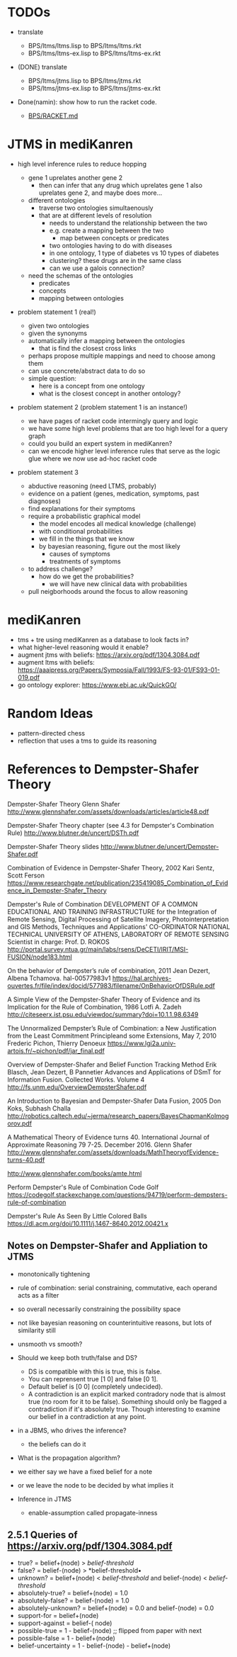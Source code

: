 # TODOs

- translate
  - BPS/ltms/ltms.lisp to BPS/ltms/ltms.rkt
  - BPS/ltms/ltms-ex.lisp to BPS/ltms/ltms-ex.rkt

- (DONE) translate
  - BPS/ltms/jtms.lisp to BPS/ltms/jtms.rkt
  - BPS/ltms/jtms-ex.lisp to BPS/ltms/jtms-ex.rkt

- Done(namin): show how to run the racket code.
  - [BPS/RACKET.md](BPS/RACKET.md)

# JTMS in mediKanren

- high level inference rules to reduce hopping
  - gene 1 uprelates another gene 2
    - then can infer that any drug which uprelates gene 1 also uprelates gene 2, and maybe does more...
  - different ontologies
    - traverse two ontologies simultaenously
    - that are at different levels of resolution
      - needs to understand the relationship between the two
      - e.g. create a mapping between the two
        - map between concepts or predicates
      - two ontologies having to do with diseases
      - in one ontology, 1 type of diabetes vs 10 types of diabetes
      - clustering? these drugs are in the same class
      - can we use a galois connection?
  - need the schemas of the ontologies
    - predicates
    - concepts
    - mapping between ontologies

- problem statement 1 (real!)
  - given two ontologies
  - given the synonyms
  - automatically infer a mapping between the ontologies
    - that is find the closest cross links
  - perhaps propose multiple mappings and need to choose among them
  - can use concrete/abstract data to do so
  - simple question:
    - here is a concept from one ontology
    - what is the closest concept in another ontology?

- problem statement 2 (problem statement 1 is an instance!)
  - we have pages of racket code intermingly query and logic
  - we have some high level problems that are too high level for a query graph
  - could you build an expert system in mediKanren?
  - can we encode higher level inference rules that serve as the logic glue where we now use ad-hoc racket code

- problem statement 3
  - abductive reasoning (need LTMS, probably)
  - evidence on a patient (genes, medication, symptoms, past diagnoses)
  - find explanations for their symptoms
  - require a probabilistic graphical model
    - the model encodes all medical knowledge (challenge)
    - with conditional probabilities
    - we fill in the things that we know
    - by bayesian reasoning, figure out the most likely
      - causes of symptoms
      - treatments of symptoms
  - to address challenge?
    - how do we get the probabilities?
      - we will have new clinical data with probabilities
  - pull neigborhoods around the focus to allow reasoning

# mediKanren

- tms + tre using mediKanren as a database to look facts in?
- what higher-level reasoning would it enable?
- augment jtms with beliefs: https://arxiv.org/pdf/1304.3084.pdf
- augment ltms with beliefs: https://aaaipress.org/Papers/Symposia/Fall/1993/FS-93-01/FS93-01-019.pdf
- go ontology explorer: https://www.ebi.ac.uk/QuickGO/

# Random Ideas

- pattern-directed chess
- reflection that uses a tms to guide its reasoning


# References to Dempster-Shafer Theory

Dempster-Shafer Theory
Glenn Shafer
http://www.glennshafer.com/assets/downloads/articles/article48.pdf

Dempster-Shafer Theory chapter (see 4.3 for Dempster's Combination Rule)
http://www.blutner.de/uncert/DSTh.pdf

Dempster-Shafer Theory slides
http://www.blutner.de/uncert/Dempster-Shafer.pdf

Combination of Evidence in Dempster-Shafer Theory, 2002
Kari Sentz, Scott Ferson
https://www.researchgate.net/publication/235419085_Combination_of_Evidence_in_Dempster-Shafer_Theory

Dempster's Rule of Combination
DEVELOPMENT OF A COMMON EDUCATIONAL AND TRAINING INFRASTRUCTURE
for the Integration of Remote Sensing, Digital Processing of Satellite Imagery,
Photointerpretation and GIS Methods, Techniques and Applications'
CO-ORDINATOR
NATIONAL TECHNICAL UNIVERSITY OF ATHENS,
LABORATORY OF REMOTE SENSING
Scientist in charge: Prof. D. ROKOS
http://portal.survey.ntua.gr/main/labs/rsens/DeCETI/IRIT/MSI-FUSION/node183.html

On the behavior of Dempster’s rule of combination, 2011
Jean Dezert, Albena Tchamova.
hal-00577983v1
https://hal.archives-ouvertes.fr/file/index/docid/577983/filename/OnBehaviorOfDSRule.pdf

A Simple View of the Dempster-Shafer Theory of Evidence and its Implication for the Rule of Combination, 1986
Lotfi A. Zadeh
http://citeseerx.ist.psu.edu/viewdoc/summary?doi=10.1.1.98.6349

The Unnormalized Dempster’s Rule of Combination: a New Justification from the Least Commitment Principleand some Extensions, May 7, 2010
Frederic Pichon, Thierry Denoeux
https://www.lgi2a.univ-artois.fr/~pichon/pdf/jar_final.pdf

Overview of Dempster-Shafer and Belief Function Tracking Method
Erik Blasch, Jean Dezert, B Pannetier
Advances and Applications of DSmT for Information Fusion. Collected Works. Volume 4
http://fs.unm.edu/OverviewDempsterShafer.pdf

An Introduction to Bayesian and Dempster-Shafer Data Fusion, 2005
Don Koks, Subhash Challa
http://robotics.caltech.edu/~jerma/research_papers/BayesChapmanKolmogorov.pdf

A Mathematical Theory of Evidence turns 40. International Journal of Approximate Reasoning 79 7-25. December 2016.
Glenn Shafer
http://www.glennshafer.com/assets/downloads/MathTheoryofEvidence-turns-40.pdf

http://www.glennshafer.com/books/amte.html

Perform Dempster's Rule of Combination
Code Golf
https://codegolf.stackexchange.com/questions/94719/perform-dempsters-rule-of-combination

Dempster's Rule As Seen By Little Colored Balls
https://dl.acm.org/doi/10.1111/j.1467-8640.2012.00421.x

## Notes on Dempster-Shafer and Appliation to JTMS

- monotonically tightening
- rule of combination: serial constraining, commutative, each operand acts as a filter
- so overall necessarily constraining the possibility space
- not like bayesian reasoning on counterintuitive reasons, but lots of similarity still
- unsmooth vs smooth?

- Should we keep both truth/false and DS?
  - DS is compatible with this is true, this is false.
  - You can reprensent true [1 0] and false [0 1].
  - Default belief is [0 0] (completely undecided).
  - A contradiction is an explicit marked contradory node that is almost true (no room for it to be false). Something should only be flagged a contradiction if it's absolutely true. Though interesting to examine our belief in a contradiction at any point.
- in a JBMS, who drives the inference?
  - the beliefs can do it
- What is the propagation algorithm?

- we either say we have a fixed belief for a note
- or we leave the node to be decided by what implies it

- Inference in JTMS
  - enable-assumption called propagate-inness

## 2.5.1 Queries of https://arxiv.org/pdf/1304.3084.pdf

- true? = belief+(node) > *belief-threshold*
- false? = belief-(node) > *belief-threshold•
- unknown? = belief+(node) < *belief-threshold* and belief-(node) < *belief-threshold*
- absolutely-true? = belief+(node) = 1.0
- absolutely-false? = belief-(node) = 1.0
- absolutely-unknown? = belief+(node) = 0.0 and belief-(node) = 0.0
- support-for = belief+(node)
- support-against = belief-( node)
- possible-true = 1  - belief-(node) ;; flipped from paper with next
- possible-false = 1 - belief+(node)
- belief-uncertainty = 1 - belief-(node) - belief+(node)
